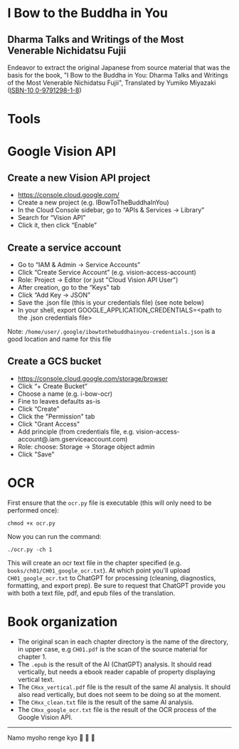 # I Bow to the Buddha in You
## Dharma Talks and Writings of the Most Venerable Nichidatsu Fujii

Endeavor to extract the original Japanese from source material that was the basis for the book, "I Bow to the Buddha in You: Dharma Talks and Writings of the Most Venerable Nichidatsu Fujii", Translated by Yumiko Miyazaki ([ISBN-10 0-9791298-1-8](https://www.amazon.com/Bow-Buddha-You-Venerable-Nichidatsu/dp/B003TT830S/))

# Tools

# Google Vision API

## Create a new Vision API project

- https://console.cloud.google.com/
- Create a new project (e.g. IBowToTheBuddhaInYou)
- In the Cloud Console sidebar, go to “APIs & Services → Library”
- Search for “Vision API”
- Click it, then click “Enable”

## Create a service account

- Go to “IAM & Admin → Service Accounts”
- Click “Create Service Account” (e.g. vision-access-account)
- Role: Project → Editor (or just "Cloud Vision API User")
- After creation, go to the “Keys” tab
- Click “Add Key → JSON”
- Save the .json file (this is your credentials file) (see note below)
- In your shell, export GOOGLE_APPLICATION_CREDENTIALS=<path to the .json credentials file>

Note: `/home/user/.google/ibowtothebuddhainyou-credentials.json` is a good location and name for this file

## Create a GCS bucket

- https://console.cloud.google.com/storage/browser
- Click “+ Create Bucket”
- Choose a name (e.g. i-bow-ocr)
- Fine to leaves defaults as-is
- Click “Create”
- Click the "Permission" tab
- Click "Grant Access"
- Add principle (from credentials file, e.g. vision-access-account@<project-id>.iam.gserviceaccount.com)
- Role: choose: Storage -> Storage object admin
- Click "Save"

# OCR

First ensure that the `ocr.py` file is executable (this will only need to be performed once):

```
chmod +x ocr.py
```

Now you can run the command:

```
./ocr.py -ch 1
```

This will create an ocr text file in the chapter specified (e.g. `books/ch01/CH01_google_ocr.txt`). At which point you'll upload `CH01_google_ocr.txt` to ChatGPT for processing (cleaning, diagnostics, formatting, and export prep). Be sure to request that ChatGPT provide you with both a text file, pdf, and epub files of the translation.

# Book organization

- The original scan in each chapter directory is the name of the directory, in upper case, e.g `CH01.pdf` is the scan of the source material for chapter 1.
- The `.epub` is the result of the AI (ChatGPT) analysis. It should read vertically, but needs a ebook reader capable of property displaying vertical text.
- The `CHxx_vertical.pdf` file is the result of the same AI analysis. It should also read vertically, but does not seem to be doing so at the moment.
- The `CHxx_clean.txt` file is the result of the same AI analysis.
- The `CHxx_google_ocr.txt` file is the result of the OCR process of the Google Vision API.

***
Namo myoho renge kyo :pray: :pray: :pray:

